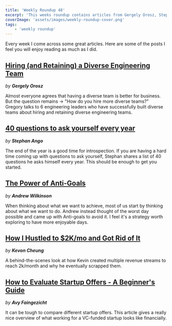 ```yaml
---
title: 'Weekly Roundup 48'
excerpt: 'This weeks roundup contains articles from Gergely Orosz, Stephan Ango, Andrew Wilkinson, Kevon Cheung and Avy Faingezicht'
coverImage: 'assets/images/weekly-roundup-cover.png'
tags:
    - 'weekly roundup'
---
```


Every week I come across some great articles. Here are some of the posts I feel you will enjoy reading as much as I did.

## [Hiring (and Retaining) a Diverse Engineering Team](https://blog.pragmaticengineer.com/hiring-a-diverse-engineering-team/)

_by **Gergely Orosz**_

Almost everyone agrees that having a diverse team is better for business. But the question remains -> "How do you hire more diverse teams?" Gregory talks to 6 engineering leaders who have successfully built diverse teams about hiring and retaining diverse engineering teams.

## [40 questions to ask yourself every year](http://stephanango.com/40-questions)

_by **Stephan Ango**_

The end of the year is a good time for introspection. If you are having a hard time coming up with questions to ask yourself, Stephan shares a list of 40 questions he asks himself every year. This should be enough to get you started.

## [The Power of Anti-Goals](https://awilkinson.medium.com/the-power-of-anti-goals-c38f5f46d23c)

_by **Andrew Wilkinson**_

When thinking about what we want to achieve, most of us start by thinking about what we want to do. Andrew instead thought of the worst day possible and came up with Anti-goals to avoid it. I feel it's a strategy worth exploring to have more enjoyable days.

## [How I Hustled to $2K/mo and Got Rid of It](https://kevoncheung.com/blog/creators-monetization-challenges)

_by **Kevon Cheung**_

A behind-the-scenes look at how Kevin created multiple revenue streams to reach 2k/month and why he eventually scrapped them.

## [How to Evaluate Startup Offers - A Beginner's Guide](https://faingezicht.com/articles/2021/09/20/evaluating-startup-offers/)

_by **Avy Faingezicht**_

It can be tough to compare different startup offers. This article gives a really nice overview of what working for a VC-funded startup looks like financially.
